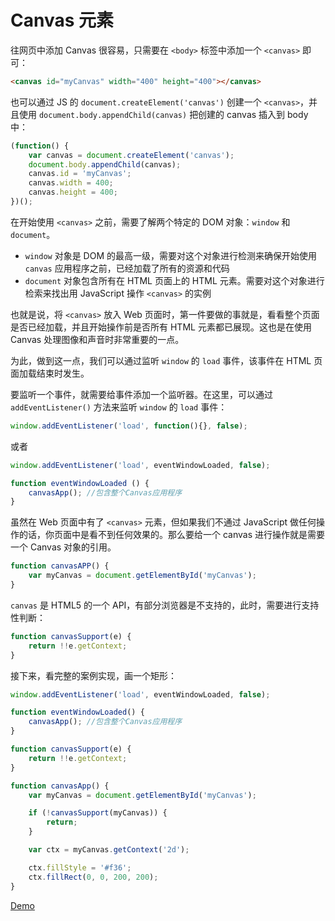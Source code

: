 Canvas 元素
===

往网页中添加 Canvas 很容易，只需要在 `<body>` 标签中添加一个 `<canvas>` 即可：
```html
<canvas id="myCanvas" width="400" height="400"></canvas>
```

也可以通过 JS 的 `document.createElement('canvas')` 创建一个 `<canvas>`，并且使用 `document.body.appendChild(canvas)` 把创建的 canvas 插入到 body 中：
```js
(function() {
    var canvas = document.createElement('canvas');
    document.body.appendChild(canvas);
    canvas.id = 'myCanvas';
    canvas.width = 400;
    canvas.height = 400;
})();
```

在开始使用 `<canvas>` 之前，需要了解两个特定的 DOM 对象：`window` 和 `document`。
- `window` 对象是 DOM 的最高一级，需要对这个对象进行检测来确保开始使用 `canvas` 应用程序之前，已经加载了所有的资源和代码
- `document` 对象包含所有在 HTML 页面上的 HTML 元素。需要对这个对象进行检索来找出用 JavaScript 操作 `<canvas>` 的实例

也就是说，将 `<canvas>` 放入 Web 页面时，第一件要做的事就是，看看整个页面是否已经加载，并且开始操作前是否所有 HTML 元素都已展现。这也是在使用 Canvas 处理图像和声音时非常重要的一点。

为此，做到这一点，我们可以通过监听 `window` 的 `load` 事件，该事件在 HTML 页面加载结束时发生。

要监听一个事件，就需要给事件添加一个监听器。在这里，可以通过 `addEventListener()` 方法来监听 `window` 的 `load` 事件：
```js
window.addEventListener('load', function(){}, false);
```

或者
```js
window.addEventListener('load', eventWindowLoaded, false);

function eventWindowLoaded () {
    canvasApp(); //包含整个Canvas应用程序
}
```

虽然在 Web 页面中有了 `<canvas>` 元素，但如果我们不通过 JavaScript 做任何操作的话，你页面中是看不到任何效果的。那么要给一个 canvas 进行操作就是需要一个 Canvas 对象的引用。
```js
function canvasAPP() {
    var myCanvas = document.getElementById('myCanvas');
}
```

`canvas` 是 HTML5 的一个 API，有部分浏览器是不支持的，此时，需要进行支持性判断：
```js
function canvasSupport(e) {
    return !!e.getContext;
}
```

接下来，看完整的案例实现，画一个矩形：
```js
window.addEventListener('load', eventWindowLoaded, false);

function eventWindowLoaded() {
    canvasApp(); //包含整个Canvas应用程序
}

function canvasSupport(e) {
    return !!e.getContext;
}

function canvasApp() {
    var myCanvas = document.getElementById('myCanvas');

    if (!canvasSupport(myCanvas)) {
        return;
    }

    var ctx = myCanvas.getContext('2d');

    ctx.fillStyle = '#f36';
    ctx.fillRect(0, 0, 200, 200);
}
```

[Demo](https://codepen.io/airen/pen/VpvPzr)